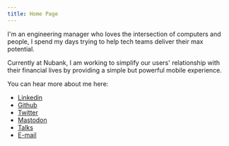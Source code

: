 ```yaml
---
title: Home Page
---
```


I'm an engineering manager who loves the intersection of computers and people, I spend my days trying to help tech teams deliver their max potential.

Currently at Nubank, I am working to simplify our users' relationship with their financial lives by providing a simple but powerful mobile experience.

You can hear more about me here:

- [Linkedin](https://linkedin.com/in/diegocoxta)
- [Github](https://github.com/diegocoxta)
- [Twitter](https://twitter.com/diegocoxta)
- [Mastodon](https://mastodon.social/@diegocoxta)
- [Talks](/pt/tags/talks)
- [E-mail](mailto:diego@diegocosta.me)
